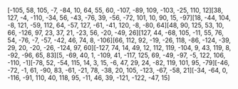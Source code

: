 [-105, 58, 105, -7, -84, 10, 64, 55, 60, -107, -89, 109, -103, -25, 110, 12][38, 127, -4, -110, -34, 56, -43, -76, 39, -56, -72, 101, 10, 90, 15, -97][18, -44, 104, -8, 121, -59, 112, 64, -57, 127, -61, -41, 120, -8, -80, 64][48, 90, 125, 53, 10, 66, -126, 97, 23, 37, 21, -23, 56, -20, -49, 26][127, 44, -68, 105, -11, 55, 76, 54, -76, -7, -57, -42, 46, 74, 8, -106][66, 112, 92, -19, -26, 118, -86, -124, -39, 29, 20, -20, -26, -124, 97, 60][-127, 74, 14, 49, 12, 112, 119, -104, 9, 43, 119, 8, -92, -96, 65, 83][5, -69, 40, 1, -109, 41, -117, 125, 69, -49, -97, -5, 122, 106, -110, -1][-78, 52, -54, 115, 14, 3, 15, -6, 47, 29, 24, -82, 119, 101, 95, -79][-46, -72, -1, 61, -90, 83, -61, -21, 78, -38, 20, 105, -123, -67, -58, 21][-34, -64, 0, -116, -91, 110, 40, 118, 95, -11, 46, 39, -121, -122, -47, 15]